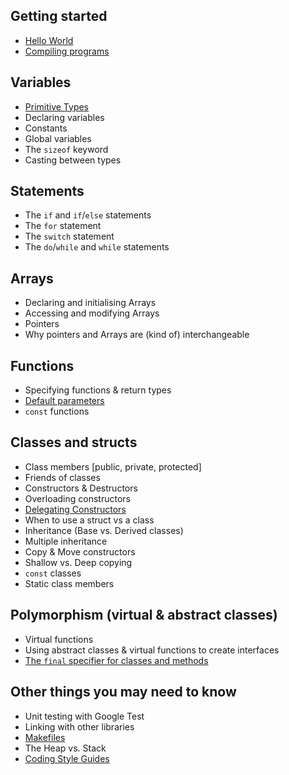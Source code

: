 ## Getting started

* [Hello World](helloworld.md)
* [Compiling programs](compiling.md)

## Variables

* [Primitive Types](primitivetypes.md)
* Declaring variables
* Constants
* Global variables
* The `sizeof` keyword
* Casting between types

## Statements

* The `if` and `if`/`else` statements
* The `for` statement
* The `switch` statement
* The `do`/`while` and `while` statements

## Arrays

* Declaring and initialising Arrays
* Accessing and modifying Arrays
* Pointers
* Why pointers and Arrays are (kind of) interchangeable

## Functions

* Specifying functions & return types
* [Default parameters](defaultparams.md)
* `const` functions

## Classes and structs

* Class members [public, private, protected]
* Friends of classes
* Constructors & Destructors
* Overloading constructors
* [Delegating Constructors](delegatedconstructors.md)
* When to use a struct vs a class
* Inheritance (Base vs. Derived classes)
* Multiple inheritance
* Copy & Move constructors
* Shallow vs. Deep copying
* `const` classes
* Static class members

## Polymorphism (virtual & abstract classes)

* Virtual functions
* Using abstract classes & virtual functions to create interfaces
* [The `final` specifier for classes and methods](finalspecifier.md)


## Other things you may need to know

* Unit testing with Google Test
* Linking with other libraries
* [Makefiles](makefiles.md)
* The Heap vs. Stack
* [Coding Style Guides](codingstyles.md)
